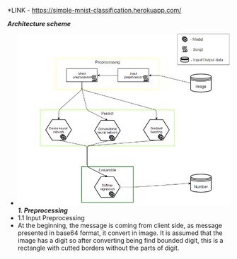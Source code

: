 *LINK - https://simple-mnist-classification.herokuapp.com/

***Architecture scheme***
- ![](/static/images/arсhitecture_scheme.png)
***1. Preprocessing***
- 1.1 Input Preprocessing
 - At the beginning, the message is coming from client side, as message presented in base64 format, it convert in image. It is assumed that the image has a digit so after converting being find bounded digit, this is a rectangle with cutted borders without the parts of digit.
